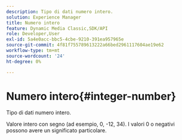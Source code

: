 ```yaml
---
description: Tipo di dati numero intero.
solution: Experience Manager
title: Numero intero
feature: Dynamic Media Classic,SDK/API
role: Developer,User
exl-id: 5a4e0acc-bbc5-4cbe-9210-391ea957965e
source-git-commit: 4f81f755789613222a66bed2961117604ae19e62
workflow-type: tm+mt
source-wordcount: '24'
ht-degree: 0%

---
```


# Numero intero{#integer-number}

Tipo di dati numero intero.

Valore intero con segno (ad esempio, 0, -12, 34). I valori 0 o negativi possono avere un significato particolare.
